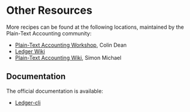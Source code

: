 # Other Resources

More recipes can be found at the following locations, maintained by the Plain-Text Accounting community:

- [Plain-Text Accounting Workshop](https://github.com/colindean/plaintextaccounting_workshop), Colin Dean
- [Ledger Wiki](http://wiki.ledger-cli.org/)
- [Plain-Text Accounting Wiki](http://wiki.plaintextaccounting.org/), Simon Michael

## Documentation

The official documentation is available:

- [Ledger-cli](https://ledger-cli.org/doc/ledger3.html)
